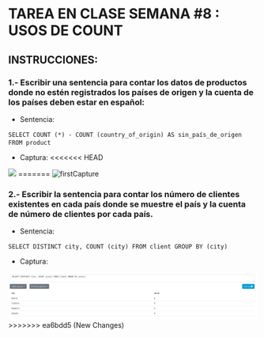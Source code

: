 # TAREA EN CLASE SEMANA #8 : USOS DE COUNT 
## INSTRUCCIONES:
### 1.- Escribir una sentencia para contar los datos de productos donde no estén registrados los países de origen y la cuenta de los países deben estar en español:
- Sentencia: 
 ```
 SELECT COUNT (*) - COUNT (country_of_origin) AS sin_país_de_origen FROM product 
 ```
 - Captura: 
<<<<<<< HEAD
 <img src = "../../src/gbd-img-week7/sin_países_faltantes.png">
=======
 <img src = "../../src/gbd-img-week7/sin_países_faltantes.png" width = "500" alt = "firstCapture">

### 2.- Escribir la sentencia para contar los número de clientes existentes en cada país donde se muestre el país y la cuenta de número de clientes por cada país.
- Sentencia: 
```
SELECT DISTINCT city, COUNT (city) FROM client GROUP BY (city)
```
- Captura:

<img src = "../../src/gbd-img-week7/image.png">
>>>>>>> ea6bdd5 (New Changes)

